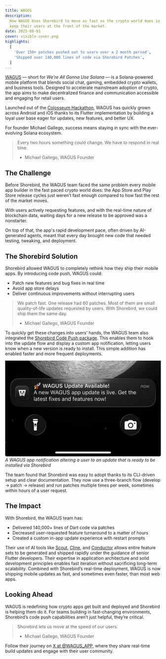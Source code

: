 ```yaml
---
title: WAGUS
description:
  How WAGUS Uses Shorebird to move as fast as the crypto world does in order to
  keep their users at the front of the market.
date: 2025-08-01
cover: visible-cover.png
highlights:
  [
    'Over 150+ patches pushed out to users over a 2 month period',
    'Shipped over 140,000 lines of code via Shorebird Patches',
  ]
---
```


[WAGUS](https://wagus.app/) — short for _We're All Gonna Use Solana_ — is a
Solana-powered mobile platform that blends social chat, gaming, embedded crypto
wallets, and business tools. Designed to accelerate mainstream adoption of
crypto, the app aims to make decentralized finance and communication accessible
and engaging for retail users.

Launched out of the [Colosseum Hackathon](https://www.colosseum.com/hackathon),
WAGUS has quickly grown across Android and iOS thanks to its Flutter
implementation by building a loyal user base eager for updates, new features,
and better UX.

For founder Michael Gallego, success means staying in sync with the
ever-evolving Solana ecosystem.

> Every two hours something could change. We have to respond in real time.
>
> - Michael Gallego, WAGUS Founder

## The Challenge

Before Shorebird, the WAGUS team faced the same problem every mobile app builder
in the fast paced crypto world does: the App Store and Play Store release cycles
just weren’t fast enough compared to how fast the rest of the market moves.

With users actively requesting features, and with the real-time nature of
blockchain data, waiting days for a new release to be approved was a nonstarter.

On top of that, the app's rapid development pace, often driven by AI-generated
agents, meant that every day brought new code that needed testing, tweaking, and
deployment.

## The Shorebird Solution

Shorebird allowed WAGUS to completely rethink how they ship their mobile apps.
By introducing code push, WAGUS could:

- Patch new features and bug fixes in real time
- Avoid app store delays
- Deliver continuous improvements without interrupting users

> We patch fast. One release had 60 patches. Most of them are small
> quality-of-life updates requested by users. With Shorebird, we could ship them
> the same day.
>
> - Michael Gallego, WAGUS Founder

To quickly get these changes into users’ hands, the WAGUS team also integrated
the [Shorebird Code Push package](https://pub.dev/packages/shorebird_code_push).
This enables them to hook into the update flow and display a custom app
notification, letting users know when a new version is ready to install. This
simple addition has enabled faster and more frequent deployments.

![A WAGUS app notification altering a user to an update that is ready to be installed via Shorebird](../../assets/success-stories/wagus/update_notification.jpeg)
_A WAGUS app notification altering a user to an update that is ready to be
installed via Shorebird_

The team found that Shorebird was easy to adopt thanks to its CLI-driven setup
and clear documentation. They now use a three-branch flow (develop → patch →
release) and run patches multiple times per week, sometimes within hours of a
user request.

## The Impact

With Shorebird, the WAGUS team has:

- Delivered 140,000+ lines of Dart code via patches
- Decreased user-requested feature turnaround to a matter of hours
- Created a custom in-app update experience with restart prompts

Their use of AI tools like [Scout](https://scout.new),
[Cline](https://cline.bot), and [Conductor](https://conductor.build) allows
entire feature sets to be generated and shipped rapidly under the guidance of
senior Flutter developers. Their expertise in application architecture and solid
development principles enables fast iteration without sacrificing long-term
scalability. Combined with Shorebird’s real-time deployment, WAGUS is now
shipping mobile updates as fast, and sometimes even faster, than most web apps.

## Looking Ahead

WAGUS is redefining how crypto apps get built and deployed and Shorebird is
helping them do it. For teams building in fast-changing environments,
Shorebird’s code push capabilities aren’t just helpful, they’re critical.

> Shorebird lets us move at the speed of our users.
>
> - Michael Gallego, WAGUS Founder

Follow their journey on [X at @WAGUS_APP](https://x.com/WAGUS_APP), where they
share real-time build updates and engage with their user community.
